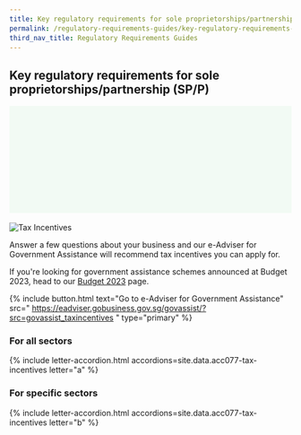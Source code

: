 ```yaml
---
title: Key regulatory requirements for sole proprietorships/partnership (SP/P)
permalink: /regulatory-requirements-guides/key-regulatory-requirements-for-sole-proprietorships-partnership-SPP
third_nav_title: Regulatory Requirements Guides
---
```


## Key regulatory requirements for sole proprietorships/partnership (SP/P)

<img src="/images/grow/regulatory%20guides/regulatoryguides_spp.png" aria-hidden=true>


![Tax Incentives](/images/grow/RunandGrow_TaxIncentives.jpg)

Answer a few questions about your business and our e-Adviser for Government Assistance will recommend tax incentives you can apply for.

If you're looking for government assistance schemes announced at Budget 2023, head to our [Budget 2023](/gov-assist/budget-announcement-for-businesses/) page.

{% include button.html text="Go to e-Adviser for Government Assistance" src="
https://eadviser.gobusiness.gov.sg/govassist/?src=govassist_taxincentives
" type="primary" %}

### For all sectors

{% include letter-accordion.html accordions=site.data.acc077-tax-incentives letter="a" %}

### For specific sectors

{% include letter-accordion.html accordions=site.data.acc077-tax-incentives letter="b" %}

<script src="/jquery/jquery.min.js"></script>
<script src="/jquery/bp-menu-new-tab.js"></script>
